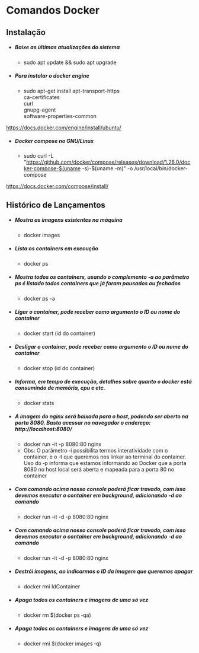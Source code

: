 # Comandos Docker

## Instalação
 * ##### Baixe as últimas atualizações do sistema
    * sudo apt update && sudo apt upgrade
 * ##### Para instalar o docker engine
    * sudo apt-get install apt-transport-https \
       ca-certificates \
       curl \
       gnupg-agent \
       software-properties-common
       
https://docs.docker.com/engine/install/ubuntu/

 * ##### Docker compose no GNU/Linux
    * sudo curl -L "https://github.com/docker/compose/releases/download/1.26.0/docker-compose-$(uname -s)-$(uname -m)" -o /usr/local/bin/docker-compose

https://docs.docker.com/compose/install/



## Histórico de Lançamentos

* ##### Mostra as imagens existentes na máquina
    * docker images
* ##### Lista os containers em execução
    * docker ps
* ##### Mostra todos os containers, usando o complemento ‐a ao parâmetro ps é listado todos containers que já foram pausados ou fechados
    * docker ps -a
* ##### Ligar o container, pode receber como argumento o ID ou nome do container
    * docker start (id do container)
* ##### Desligar o container, pode receber como argumento o ID ou nome do container
    * docker stop (id do container)
* ##### Informa, em tempo de execução, detalhes sobre quanto o docker está consumindo de memória, cpu e etc.
    * docker stats
* ##### A imagem do nginx será baixada para o host, podendo ser aberto na porta 8080. Basta acessar no navegador o endereço: http://localhost:8080/
    * docker run -it -p 8080:80 nginx
    * Obs: O parâmetro ‐i possibilita termos interatividade com o container, e o ‐t que queremos nos linkar ao terminal do container. 
         Uso do ‐p informa que estamos informando ao Docker que a porta 8080 no host local será aberta e mapeada para a porta 80 no container
* ##### Com comando acima nosso console poderá ficar travado, com isso devemos executar o container em background, adicionando -d ao comando
    * docker run -it -d -p 8080:80 nginx
* ##### Com comando acima nosso console poderá ficar travado, com isso devemos executar o container em background, adicionando -d ao comando
    * docker run -it -d -p 8080:80 nginx
* ##### Destrói imagens, ao indicarmos o ID da imagem que queremos apagar
    * docker rmi IdContainer
* ##### Apaga todos os containers e imagens de uma só vez
    * docker rm $(docker ps ‐qa)
* ##### Apaga todos os containers e imagens de uma só vez
    * docker rmi $(docker images ‐q)

    
